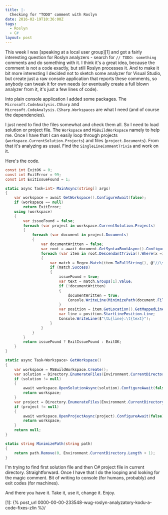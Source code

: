 ```yaml
---
title: |-
  Checking for "TODO" comment with Roslyn
date: 2016-02-19T10:36:00Z
tags:
  - Roslyn
  - C#
layout: post
---
```

This week I was [speaking at a local user group][1] and got a fairly interesting question for Roslyn analyzers - search for `// TODO: something` comments and do something with it. I think it's a great idea, because the comment is not a code exactly, but still Roslyn processes it. And to make it bit more interesting I decided not to sketch some analyzer for Visual Studio, but create just a raw console application that reports these comments, so anybody can tweak it for own needs (or eventually create a full blown analyzer from it, it's just a few lines of code).

<!-- excerpt -->

Into plain console application I added some packages. The `Microsoft.CodeAnalysis.CSharp` and `Microsoft.CodeAnalysis.CSharp.Workspaces` are what I need (and of course the dependencies).

I just need to find the files somewhat and check them all. So I need to load solution or project file. The `Workspace` and `MSBuildWorkspace` namely to help me. Once I have that I can easily loop through projects (`workspace.CurrentSolution.Projects`) and files (`project.Documents`). From that it's analyzing as usual. Find the `SingleLineCommentTrivia` and work on it.

Here's the code.

```csharp
const int ExitOK = 0;
const int ExitError = 99;
const int ExitIssueFound = 1;

static async Task<int> MainAsync(string[] args)
{
	var workspace = await GetWorkspace().ConfigureAwait(false);
	if (workspace == null)
		return ExitError;
	using (workspace)
	{
		var issueFound = false;
		foreach (var project in workspace.CurrentSolution.Projects)
		{
			foreach (var document in project.Documents)
			{
				var documentWritten = false;
				var root = await document.GetSyntaxRootAsync().ConfigureAwait(false);
				foreach (var item in root.DescendantTrivia().Where(x => x.IsKind(SyntaxKind.SingleLineCommentTrivia)))
				{
					var match = Regex.Match(item.ToFullString(), @"//\s?TODO:\s*(.*)");
					if (match.Success)
					{
						issueFound = true;
						var text = match.Groups[1].Value;
						if (!documentWritten)
						{
							documentWritten = true;
							Console.WriteLine(MinimizePath(document.FilePath));
						}
						var position = item.GetLocation().GetMappedLineSpan();
						var line = position.StartLinePosition.Line;
						Console.WriteLine($"\tL{line}:\t{text}");
					}
				}
			}
		}
		return issueFound ? ExitIssueFound : ExitOK;
	}
}

static async Task<Workspace> GetWorkspace()
{
	var workspace = MSBuildWorkspace.Create();
	var solution = Directory.EnumerateFiles(Environment.CurrentDirectory, "*.sln", SearchOption.TopDirectoryOnly).FirstOrDefault();
	if (solution != null)
	{
		await workspace.OpenSolutionAsync(solution).ConfigureAwait(false);
		return workspace;
	}
	var project = Directory.EnumerateFiles(Environment.CurrentDirectory, "*.csproj", SearchOption.TopDirectoryOnly).FirstOrDefault();
	if (project != null)
	{
		await workspace.OpenProjectAsync(project).ConfigureAwait(false);
		return workspace;
	}
	return null;
}

static string MinimizePath(string path)
{
	return path.Remove(0, Environment.CurrentDirectory.Length + 1);
}
```

I'm trying to find first solution file and then C# project file in current directory. Straightforward. Once I have that I do the looping and looking for the magic comment. Bit of writing to console (for humans, probably) and exit codes (for machines).

And there you have it. Take it, use it, change it. Enjoy.

[1]: {% post_url 0000-00-00-233548-wug-roslyn-analyzatory-kodu-a-code-fixes-zlin %}/